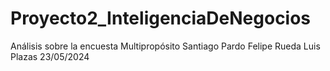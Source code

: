 # Proyecto2_InteligenciaDeNegocios
Análisis sobre la encuesta Multipropósito  Santiago Pardo Felipe Rueda Luis Plazas  23/05/2024
